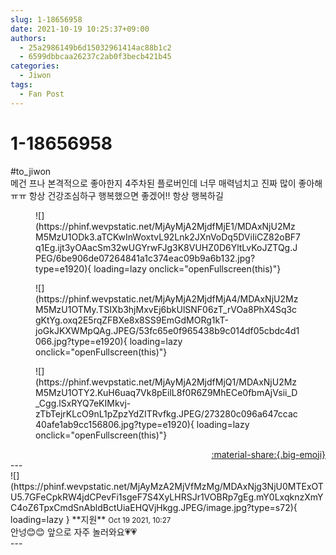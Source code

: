```yaml
---
slug: 1-18656958
date: 2021-10-19 10:25:37+09:00
authors:
  - 25a2986149b6d15032961414ac88b1c2
  - 6599dbbcaa26237c2ab0f3becb421b45
categories:
  - Jiwon
tags:
  - Fan Post
---
```


# 1-18656958

<div class="post-container" markdown="1">
<div class="content-container md-sidebar__scrollwrap" markdown="1">

\#to_jiwon <br>메건 프나 본격적으로 좋아한지 4주차된 플로버인데 너무 매력넘치고 진짜 많이 좋아해 ㅠㅠ 항상 건강조심하구 행복했으면 좋겠어!! 항상 행복하길
<figure markdown="1">
![](https://phinf.wevpstatic.net/MjAyMjA2MjdfMjE1/MDAxNjU2MzM5MzU1ODk3.aTCKwInWoxtvL92Lnk2JXnVoDq5DViIiCZ82oBF7q1Eg.ijt3yOAacSm32wUGYrwFJg3K8VUHZ0D6YltLvKoJZTQg.JPEG/6be906de07264841a1c374eac09b9a6b132.jpg?type=e1920){ loading=lazy onclick="openFullscreen(this)"}
</figure>

<figure markdown="1">
![](https://phinf.wevpstatic.net/MjAyMjA2MjdfMjA4/MDAxNjU2MzM5MzU1OTMy.TSIXb3hjMxvEj6bkUlSNF06zT_rVOa8PhX4Sq3cgKtYg.oxq2E5rqZFBXe8x8SS9EmGdMORg1kT-joGkJKXWMpQAg.JPEG/53fc65e0f965438b9c014df05cbdc4d1066.jpg?type=e1920){ loading=lazy onclick="openFullscreen(this)"}
</figure>

<figure markdown="1">
![](https://phinf.wevpstatic.net/MjAyMjA2MjdfMjQ1/MDAxNjU2MzM5MzU1OTY2.KuH6uaq7Vk8pEilL8f0R6Z9MhECe0fbmAjVsii_D_Cgg.lSxRYQ7eKIMkvj-zTbTejrKLcO9nL1pZpzYdZITRvfkg.JPEG/273280c096a647ccac40afe1ab9cc156806.jpg?type=e1920){ loading=lazy onclick="openFullscreen(this)"}
</figure>


</div>
</div>

<div style="text-align: right;" markdown="1">
<a href="https://weverse.io/fromis9/fanpost/1-18656958" style="text-align: right;">:material-share:{.big-emoji}</a>
</div>
---

<div class="comments-container md-sidebar__scrollwrap" markdown="1">
<div class="comment" markdown="1">
<div class='id-container' markdown="1">
![](https://phinf.wevpstatic.net/MjAyMzA2MjVfMzMg/MDAxNjg3NjU0MTExOTU5.7GFeCpkRW4jdCPevFi1sgeF7S4XyLHRSJr1VOBRp7gEg.mY0LxqknzXmYC4oZ6TpxCmdSnAbldBctUiaEHQVjHkgg.JPEG/image.jpg?type=s72){ loading=lazy }
**<span class="artist">지원</span>** <small>Oct 19 2021, 10:27</small><br>
</div>
<div class='comment-body' markdown="1">
안넝😊😊 앞으로 자주 놀러와요💗💗
</div>
</div>
</div>
---
